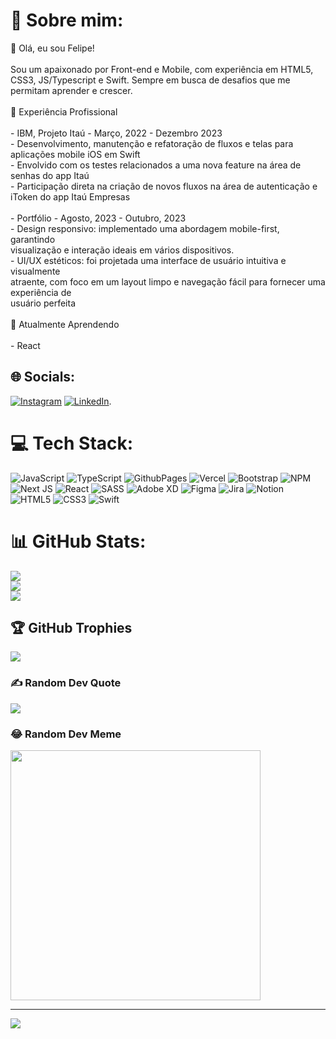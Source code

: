# 💫 Sobre mim:
👋 Olá, eu sou Felipe!<br><br>Sou um apaixonado por Front-end e Mobile, com experiência em HTML5, CSS3, JS/Typescript e Swift. Sempre em busca de desafios que me permitam aprender e crescer.<br><br>💼 Experiência Profissional<br><br>- IBM, Projeto Itaú - Março, 2022 - Dezembro 2023<br>  - Desenvolvimento, manutenção e refatoração de fluxos e telas para aplicações mobile iOS em Swift<br>  - Envolvido com os testes relacionados a uma nova feature na área de senhas do app Itaú <br>  - Participação direta na criação de novos fluxos na área de autenticação e iToken do app Itaú Empresas <br><br>- Portfólio - Agosto, 2023 - Outubro, 2023<br>  - Design responsivo: implementado uma abordagem mobile-first, garantindo <br>visualização e interação ideais em vários dispositivos.<br>  - UI/UX estéticos: foi projetada uma interface de usuário intuitiva e visualmente <br>atraente, com foco em um layout limpo e navegação fácil para fornecer uma experiência de<br>usuário perfeita<br><br>🌱 Atualmente Aprendendo<br><br>- React <br>


## 🌐 Socials:
[![Instagram](https://img.shields.io/badge/Instagram-%23E4405F.svg?logo=Instagram&logoColor=white)](https://instagram.com/felipefrizzovg) [![LinkedIn](https://img.shields.io/badge/LinkedIn-%230077B5.svg?logo=linkedin&logoColor=white)](https://linkedin.com/in/felipe-frizzo).

# 💻 Tech Stack:
![JavaScript](https://img.shields.io/badge/javascript-%23323330.svg?style=for-the-badge&logo=javascript&logoColor=%23F7DF1E) ![TypeScript](https://img.shields.io/badge/typescript-%23007ACC.svg?style=for-the-badge&logo=typescript&logoColor=white) ![GithubPages](https://img.shields.io/badge/github%20pages-121013?style=for-the-badge&logo=github&logoColor=white) ![Vercel](https://img.shields.io/badge/vercel-%23000000.svg?style=for-the-badge&logo=vercel&logoColor=white) ![Bootstrap](https://img.shields.io/badge/bootstrap-%238511FA.svg?style=for-the-badge&logo=bootstrap&logoColor=white) ![NPM](https://img.shields.io/badge/NPM-%23CB3837.svg?style=for-the-badge&logo=npm&logoColor=white) ![Next JS](https://img.shields.io/badge/Next-black?style=for-the-badge&logo=next.js&logoColor=white) ![React](https://img.shields.io/badge/react-%2320232a.svg?style=for-the-badge&logo=react&logoColor=%2361DAFB) ![SASS](https://img.shields.io/badge/SASS-hotpink.svg?style=for-the-badge&logo=SASS&logoColor=white) ![Adobe XD](https://img.shields.io/badge/Adobe%20XD-470137?style=for-the-badge&logo=Adobe%20XD&logoColor=#FF61F6) ![Figma](https://img.shields.io/badge/figma-%23F24E1E.svg?style=for-the-badge&logo=figma&logoColor=white) ![Jira](https://img.shields.io/badge/jira-%230A0FFF.svg?style=for-the-badge&logo=jira&logoColor=white) ![Notion](https://img.shields.io/badge/Notion-%23000000.svg?style=for-the-badge&logo=notion&logoColor=white) ![HTML5](https://img.shields.io/badge/html5-%23E34F26.svg?style=for-the-badge&logo=html5&logoColor=white) ![CSS3](https://img.shields.io/badge/css3-%231572B6.svg?style=for-the-badge&logo=css3&logoColor=white) ![Swift](https://img.shields.io/badge/swift-F54A2A?style=for-the-badge&logo=swift&logoColor=white)

# 📊 GitHub Stats:
![](https://github-readme-stats.vercel.app/api?username=felipefrizzovg&theme=dracula&hide_border=true&include_all_commits=false&count_private=false)<br/>
![](https://github-readme-streak-stats.herokuapp.com/?user=felipefrizzovg&theme=dracula&hide_border=true)<br/>
![](https://github-readme-stats.vercel.app/api/top-langs/?username=felipefrizzovg&theme=dracula&hide_border=true&include_all_commits=false&count_private=false&layout=compact)

## 🏆 GitHub Trophies
![](https://github-profile-trophy.vercel.app/?username=felipefrizzovg&theme=discord&no-frame=true&no-bg=false&margin-w=4)

### ✍️ Random Dev Quote
![](https://quotes-github-readme.vercel.app/api?type=horizontal&theme=radical)

### 😂 Random Dev Meme
<img src='https://randommeme-five.vercel.app/' style="height: 400px;"/>

---
[![](https://visitcount.itsvg.in/api?id=felipefrizzovg&icon=2&color=6)](https://visitcount.itsvg.in)

<!-- Proudly created with GPRM ( https://gprm.itsvg.in ) -->
